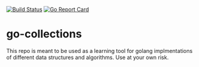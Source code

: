 [![Build Status](https://travis-ci.org/zainkai/go-collections.svg?branch=master)](https://travis-ci.org/zainkai/go-collections)
[![Go Report Card](https://goreportcard.com/badge/github.com/zainkai/go-collections)](https://goreportcard.com/report/github.com/zainkai/go-collections)

# go-collections
This repo is meant to be used as a learning tool for golang implmentations of different data structures and algorithms. Use at your own risk.
